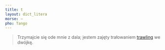 ```yaml
---
title: t
layout: dict_litera
morse: ‒
pho: Tango
---
```

> Trzymajcie się ode mnie z dala; jestem zajęty trałowaniem [trawling](/dict/trawling.html) we dwójkę.